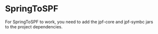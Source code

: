 # SpringToSPF

For SpringToSPF to work, you need to add the jpf-core and jpf-symbc jars to the project dependencies.